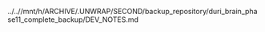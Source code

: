 ../..//mnt/h/ARCHIVE/.UNWRAP/SECOND/backup_repository/duri_brain_phase11_complete_backup/DEV_NOTES.md